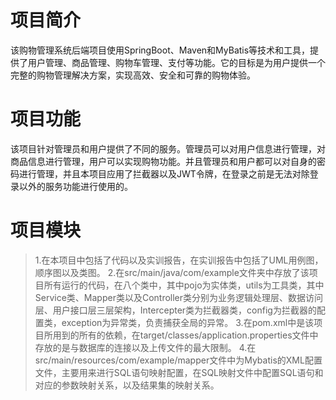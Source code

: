 # 项目简介

该购物管理系统后端项目使用SpringBoot、Maven和MyBatis等技术和工具，提供了用户管理、商品管理、购物车管理、支付等功能。它的目标是为用户提供一个完整的购物管理解决方案，实现高效、安全和可靠的购物体验。

# 项目功能

该项目针对管理员和用户提供了不同的服务。管理员可以对用户信息进行管理，对商品信息进行管理，用户可以实现购物功能。并且管理员和用户都可以对自身的密码进行管理，并且本项目应用了拦截器以及JWT令牌，在登录之前是无法对除登录以外的服务功能进行使用的。

# 项目模块

>1.在本项目中包括了代码以及实训报告，在实训报告中包括了UML用例图，顺序图以及类图。
>2.在src/main/java/com/example文件夹中存放了该项目所有运行的代码，在八个类中，其中pojo为实体类，utils为工具类，其中Service类、Mapper类以及Controller类分别为业务逻辑处理层、数据访问层、用户接口层三层架构，Intercepter类为拦截器类，config为拦截器的配置类，exception为异常类，负责捕获全局的异常。
>3.在pom.xml中是该项目所用到的所有的依赖，在target/classes/application.properties文件中存放的是与数据库的连接以及上传文件的最大限制。
>4.在src/main/resources/com/example/mapper文件中为Mybatis的XML配置文件，主要用来进行SQL语句映射配置，在SQL映射文件中配置SQL语句和对应的参数映射关系，以及结果集的映射关系。

